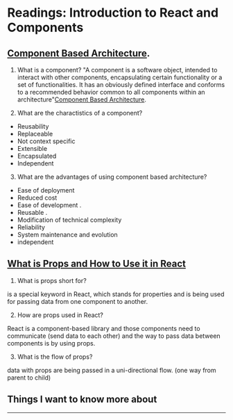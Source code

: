 # Readings: Introduction to React and Components
## [Component Based Architecture](https://www.tutorialspoint.com/software_architecture_design/component_based_architecture.htm).
1. What is a component?
"A component is a software object, intended to interact with other components, encapsulating certain functionality or a set of functionalities. It has an obviously defined interface and conforms to a recommended behavior common to all components within an architecture"[Component Based Architecture](https://www.tutorialspoint.com/software_architecture_design/component_based_architecture.htm).

2. What are the charactistics of a component?

* Reusability
* Replaceable
* Not context specific
* Extensible
* Encapsulated
* Independent


3. What are the advantages of using component based architecture?

- Ease of deployment 
- Reduced cost 
- Ease of development .
- Reusable .
- Modification of technical complexity 
- Reliability 
- System maintenance and evolution 
- independent 

## [What is Props and How to Use it in React](https://itnext.io/what-is-props-and-how-to-use-it-in-react-da307f500da0#:~:text=%E2%80%9CProps%E2%80%9D%20is%20a%20special%20keyword,way%20from%20parent%20to%20child)

1. What is props short for?

is a special keyword in React, which stands for properties and is being used for passing data from one component to another.

2. How are props used in React?

React is a component-based library and those components need to communicate (send data to each other) and the way to pass data between components is by using props.

3. What is the flow of props?

data with props are being passed in a uni-directional flow. (one way from parent to child)

## Things I want to know more about
-----